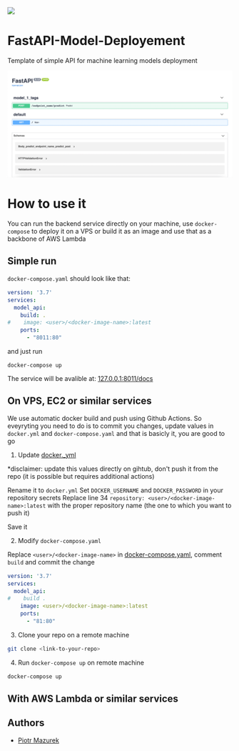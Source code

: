 [![](https://images.microbadger.com/badges/license/nbrown/revealjs.svg)](LICENSE)
# FastAPI-Model-Deployement
Template of simple API for machine learning models deployment 

<img src="assets/visualization.png" width="600px"/>

# How to use it 

You can run the backend service directly on your machine, use `docker-compose` to deploy it on a VPS or build it as an image and use that as a backbone of AWS Lambda 

## Simple run
`docker-compose.yaml` should look like that:
```yaml
version: '3.7'
services:
  model_api:
    build: .
#    image: <user>/<docker-image-name>:latest
    ports:
      - "8011:80"
```
and just run

```
docker-compose up
```

The service will be avalible at: [127.0.0.1:8011/docs](http://127.0.0.1:8011/docs)

## On VPS, EC2 or similar services

We use automatic docker build and push using Github Actions. So eveyryting you need to do is to commit you changes, update values in `docker.yml` and `docker-compose.yaml` and that is basicly it, you are good to go

1. Update [docker._yml](.github/workflows/docker._yml)

*disclaimer: update this values directly on gihtub, don't push it from the repo (it is possible but requires additional actions) 

Rename it to `docker.yml`
Set `DOCKER_USERNAME` and `DOCKER_PASSWORD` in your repository secrets
Replace line 34 `repository: <user>/<docker-image-name>:latest` with the proper repository name (the one to which you want to push it)

Save it

2. Modify `docker-compose.yaml`

Replace `<user>/<docker-image-name>` in [docker-compose.yaml](docker-compose.yaml), comment `build` and commit the change

```yaml
version: '3.7'
services:
  model_api:
#    build .
    image: <user>/<docker-image-name>:latest
    ports:
      - "81:80"
```

3. Clone your repo on a remote machine

```bash
git clone <link-to-your-repo>
```

4. Run `docker-compose up` on remote machine

```bash
docker-compose up
```

## With AWS Lambda or similar services




## Authors
- [Piotr Mazurek](https://github.com/tugot17)
